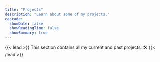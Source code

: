 ```yaml
---
title: "Projects"
description: "Learn about some of my projects."
cascade:
  showDate: false
  showReadingTime: false
  showSummary: true
---
```


{{< lead >}}
This section contains all my current and past projects. :hammer_and_wrench:
{{< /lead >}}
